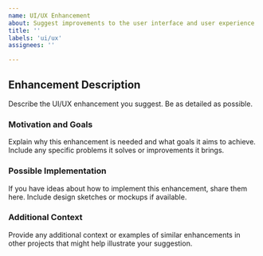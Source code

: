 ```yaml
---
name: UI/UX Enhancement
about: Suggest improvements to the user interface and user experience
title: ''
labels: 'ui/ux'
assignees: ''

---
```


## Enhancement Description

Describe the UI/UX enhancement you suggest. Be as detailed as possible.

### Motivation and Goals

Explain why this enhancement is needed and what goals it aims to achieve. Include any specific problems it solves or improvements it brings.

### Possible Implementation

If you have ideas about how to implement this enhancement, share them here. Include design sketches or mockups if available.

### Additional Context

Provide any additional context or examples of similar enhancements in other projects that might help illustrate your suggestion.

